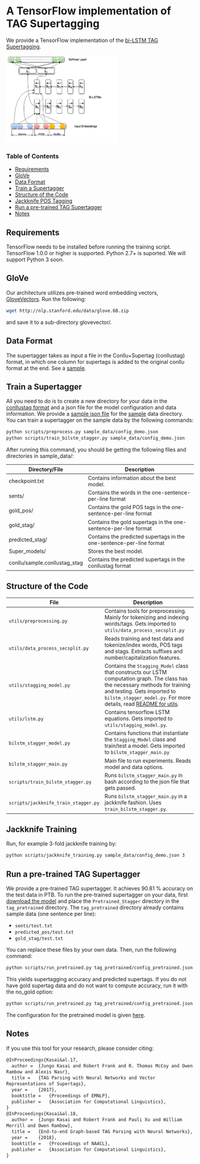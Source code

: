 # A TensorFlow implementation of TAG Supertagging

We provide a TensorFlow implementation of the [bi-LSTM TAG Supertagging](http://www.aclweb.org/anthology/D17-1180).

<img src="/images/bilstm.png" width="300">

### Table of Contents  
* [Requirements](#requirements)  
* [GloVe](#glove)
* [Data Format](#data)
* [Train a Supertagger](#train)
* [Structure of the Code](#structure)
* [Jackknife POS Tagging](#jackknife)
* [Run a pre-trained TAG Supertagger](#pretrained)
* [Notes](#notes)

## Requirements

TensorFlow needs to be installed before running the training script.
TensorFlow 1.0.0 or higher is supported. 
Python 2.7+ is suported. We will support Python 3 soon.

## GloVe

Our architecture utilizes pre-trained word embedding vectors, [GloveVectors](http://nlp.stanford.edu/projects/glove/). Run the following:
```bash
wget http://nlp.stanford.edu/data/glove.6B.zip 
```
and save it to a sub-directory glovevector/. 

## <a name="data"></a>Data Format
The supertagger takes as input a file in the Conllu+Supertag (conllustag) format, in which one column for supertags is added to the original conllu format at the end. See a [sample](sample_data/conllu/sample.conllustag).

## <a name="train"></a>Train a Supertagger
All you need to do is to create a new directory for your data in the [conllustag format](#data) and a json file for the model configuration and data information. We provide a [sample json file](sample_data/config_demo.json) for the [sample](sample_data) data directory. You can train a supertagger on the sample data by the following commands:
```bash
python scripts/preprocess.py sample_data/config_demo.json
python scripts/train_bilstm_stagger.py sample_data/config_demo.json
```
After running this command, you should be getting the following files and directories in sample_data/:

| Directory/File | Description |
|------|--------|
|checkpoint.txt|Contains information about the best model.|
|sents/|Contains the words in the one-sentence-per-line format|
|gold_pos/|Contains the gold POS tags in the one-sentence-per-line format|
|gold_stag/|Contains the gold supertags in the one-sentence-per-line format|
|predicted_stag/|Contains the predicted supertags in the one-sentence-per-line format|
|Super_models/|Stores the best model.|
|conllu/sample.conllustag_stag|Contains the predicted supertags in the conllustag format|

## <a name="structure"></a>Structure of the Code
| File | Description |
|------|--------|
|``utils/preprocessing.py``|Contains tools for preprocessing. Mainly for tokenizing and indexing words/tags. Gets imported to ``utils/data_process_secsplit.py``|
|``utils/data_process_secsplit.py``|Reads training and test data and tokenize/index words, POS tags and stags. Extracts suffixes and number/capitalization features.|
|``utils/stagging_model.py``|Contains the ``Stagging_Model`` class that constructs our LSTM computation graph. The class has the necessary methods for training and testing. Gets imported to ``bilstm_stagger_model.py``. For more details, read [README for utils](utils/README.md).|
|``utils/lstm.py``|Contains tensorflow LSTM equations. Gets imported to ``utils/stagging_model.py``.|
|``bilstm_stagger_model.py``|Contains functions that instantiate the ``Stagging_Model`` class and train/test a model. Gets imported to ``bilstm_stagger_main.py``|
|``bilstm_stagger_main.py``|Main file to run experiments. Reads model and data options.|
|``scripts/train_bilstm_stagger.py``|Runs ``bilstm_stagger_main.py`` in bash according to the json file that gets passed.|
|``scripts/jackknife_train_stagger.py``|Runs ``bilstm_stagger_main.py`` in a jackknife fashion. Uses ``train_bilstm_stagger.py``.|
## <a name="jackknife"></a>Jackknife Training

Run, for example 3-fold jackknife training by:
```bash
python scripts/jackknife_training.py sample_data/config_demo.json 3
```

## <a name="pretrained"></a>Run a pre-trained TAG Supertagger

We provide a pre-trained TAG supertagger.
It achieves 90.81 % accuracy on the test data in PTB.
To run the pre-trained supertagger on your data, first [download the model](https://drive.google.com/drive/folders/1CzL7i0jnGT9BhQkM8vmiR-JbRohjIBZI?usp=sharing) and place the ``Pretrained_Stagger`` directory in the ``tag_pretrained`` directory. The ``tag_pretrained`` directory already contains sample data (one sentence per line):

* ``sents/test.txt`` 
* ``predicted_pos/test.txt``
* ``gold_stag/test.txt``

You can replace these files by your own data.
Then, run the following command:
```bash
python scripts/run_pretrained.py tag_pretrained/config_pretrained.json tag_pretrained/Pretrained_Stagger/best_model 
```
This yields supertagging accuracy and predicted supertags.
If you do not have gold supertag data and do not want to compute accuracy, run it with the no_gold option:

```bash
python scripts/run_pretrained.py tag_pretrained/config_pretrained.json tag_pretrained/Pretrained_Stagger/best_model --no_gold
```
The configuration for the pretrained model is given [here](tag_pretrained/README.md).

## Notes

If you use this tool for your research, please consider citing:
```
@InProceedings{Kasai&al.17,
  author =  {Jungo Kasai and Robert Frank and R. Thomas McCoy and Owen Rambow and Alexis Nasr},
  title =   {TAG Parsing with Neural Networks and Vector Representations of Supertags},
  year =    {2017},  
  booktitle =   {Proceedings of EMNLP},  
  publisher =   {Association for Computational Linguistics},
}
@InProceedings{Kasai&al.18,
  author =  {Jungo Kasai and Robert Frank and Pauli Xu and William Merrill and Owen Rambow},
  title =   {End-to-end Graph-based TAG Parsing with Neural Networks},
  year =    {2018},  
  booktitle =   {Proceedings of NAACL},  
  publisher =   {Association for Computational Linguistics},
}
```
